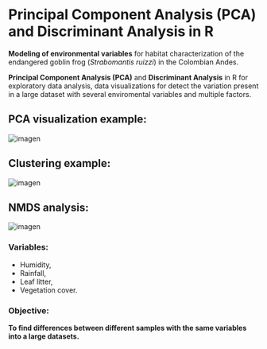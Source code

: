 # Principal Component Analysis (PCA) and Discriminant Analysis in R

**Modeling of environmental variables** for habitat characterization of the endangered goblin frog (*Strabomantis ruizzi*) in the Colombian Andes.

**Principal Component Analysis (PCA)** and **Discriminant Analysis** in R for exploratory data analysis, data visualizations for detect the variation present in a large dataset with several enviromental variables and multiple factors. 

## PCA visualization example: 

![imagen](https://user-images.githubusercontent.com/110174766/217562990-2fd2aacc-bb4f-4890-9f40-95cc45c77776.png)


## Clustering example:

![imagen](https://user-images.githubusercontent.com/110174766/217562406-535f8513-f9e7-45b1-aaba-3516d493a677.png)

## NMDS analysis:

![imagen](https://user-images.githubusercontent.com/110174766/217562531-6c6481b0-7861-4530-ad24-3cb11cdd7760.png)


### Variables:

* Humidity, 
* Rainfall, 
* Leaf litter, 
* Vegetation cover.

### Objective:
**To find differences between different samples with the same variables into a large datasets.** 

